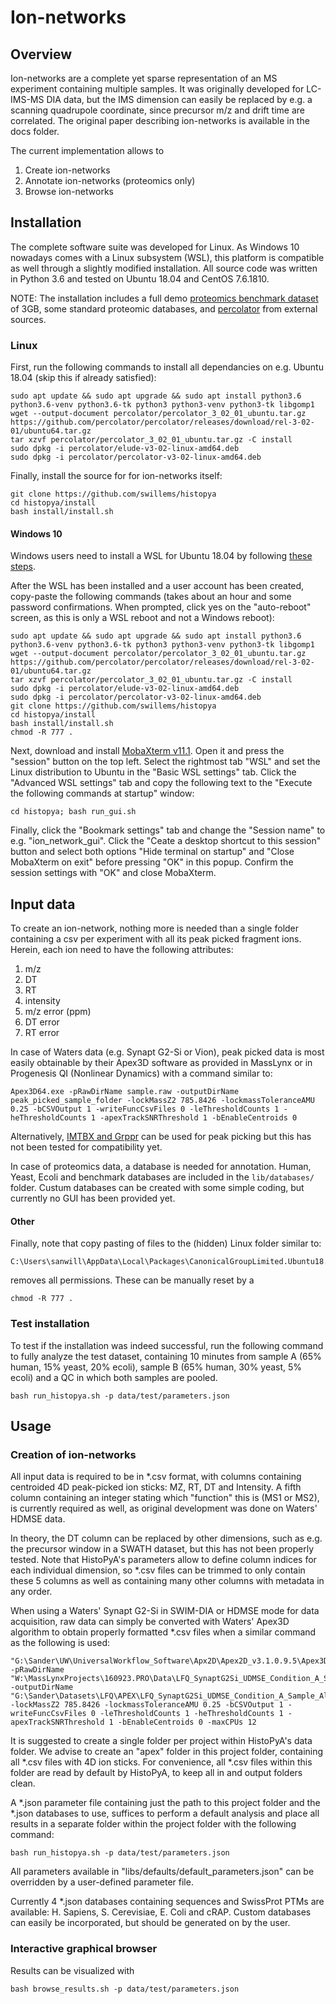 # Ion-networks

## Overview

Ion-networks are a complete yet sparse representation of an MS experiment containing multiple samples. It was originally developed for LC-IMS-MS DIA data, but the IMS dimension can easily be replaced by e.g. a scanning quadrupole coordinate, since precursor m/z and drift time are correlated. The original paper describing ion-networks is available in the docs folder.

The current implementation allows to

1. Create ion-networks
2. Annotate ion-networks (proteomics only)
3. Browse ion-networks

## Installation

The complete software suite was developed for Linux. As Windows 10 nowadays comes with a Linux subsystem (WSL), this platform is compatible as well through a slightly modified installation. All source code was written in Python 3.6 and tested on Ubuntu 18.04 and CentOS 7.6.1810.

NOTE: The installation includes a full demo [proteomics benchmark dataset](URL_TODO) of 3GB, some standard proteomic databases, and [percolator](https://github.com/percolator/percolator) from external sources.

### Linux

First, run the following commands to install all dependancies on e.g. Ubuntu 18.04 (skip this if already satisfied):

```
sudo apt update && sudo apt upgrade && sudo apt install python3.6 python3.6-venv python3.6-tk python3 python3-venv python3-tk libgomp1
wget --output-document percolator/percolator_3_02_01_ubuntu.tar.gz https://github.com/percolator/percolator/releases/download/rel-3-02-01/ubuntu64.tar.gz
tar xzvf percolator/percolator_3_02_01_ubuntu.tar.gz -C install
sudo dpkg -i percolator/elude-v3-02-linux-amd64.deb
sudo dpkg -i percolator/percolator-v3-02-linux-amd64.deb
```

Finally, install the source for for ion-networks itself:

```
git clone https://github.com/swillems/histopya
cd histopya/install
bash install/install.sh
```

#### Windows 10

Windows users need to install a WSL for Ubuntu 18.04 by following [these steps](https://docs.microsoft.com/en-us/windows/wsl/install-win10).

After the WSL has been installed and a user account has been created, copy-paste the following commands (takes about an hour and some password confirmations. When prompted, click yes on the "auto-reboot" screen, as this is only a WSL reboot and not a Windows reboot):

```
sudo apt update && sudo apt upgrade && sudo apt install python3.6 python3.6-venv python3.6-tk python3 python3-venv python3-tk libgomp1
wget --output-document percolator/percolator_3_02_01_ubuntu.tar.gz https://github.com/percolator/percolator/releases/download/rel-3-02-01/ubuntu64.tar.gz
tar xzvf percolator/percolator_3_02_01_ubuntu.tar.gz -C install
sudo dpkg -i percolator/elude-v3-02-linux-amd64.deb
sudo dpkg -i percolator/percolator-v3-02-linux-amd64.deb
git clone https://github.com/swillems/histopya
cd histopya/install
bash install/install.sh
chmod -R 777 .
```

Next, download and install [MobaXterm v11.1](https://mobaxterm.mobatek.net/download-home-edition.html). Open it and press the "session" button on the top left. Select the rightmost tab "WSL" and set the Linux distribution to Ubuntu in the "Basic WSL settings" tab. Click the "Advanced WSL settings" tab and copy the following text to the "Execute the following commands at startup" window:

```
cd histopya; bash run_gui.sh
```

Finally, click the "Bookmark settings" tab and change the "Session name" to e.g. "ion_network_gui". Click the "Ceate a desktop shortcut to this session" button and select both options "Hide terminal on startup" and "Close MobaXterm on exit" before pressing "OK" in this popup. Confirm the session settings with "OK" and close MobaXterm.

## Input data

To create an ion-network, nothing more is needed than a single folder containing a csv per experiment with all its peak picked fragment ions. Herein, each ion need to have the following  attributes:

1. m/z
2. DT
3. RT
4. intensity
5. m/z error (ppm)
6. DT error
7. RT error

In case of Waters data (e.g. Synapt G2-Si or Vion), peak picked data is most easily obtainable by their Apex3D software as provided in MassLynx or in Progenesis QI (Nonlinear Dynamics) with a command similar to:

```
Apex3D64.exe -pRawDirName sample.raw -outputDirName peak_picked_sample_folder -lockMassZ2 785.8426 -lockmassToleranceAMU 0.25 -bCSVOutput 1 -writeFuncCsvFiles 0 -leThresholdCounts 1 -heThresholdCounts 1 -apexTrackSNRThreshold 1 -bEnableCentroids 0
```

Alternatively, [IMTBX and Grppr](https://www.ncbi.nlm.nih.gov/pmc/articles/PMC5826643/#SD1) can be used for peak picking but this has not been tested for compatibility yet.

In case of proteomics data, a database is needed for annotation. Human, Yeast, Ecoli and benchmark databases are included in the ```lib/databases/``` folder. Custum databases can be created with some simple coding, but currently no GUI has been provided yet.

#### Other
Finally, note that copy pasting of files to the (hidden) Linux folder similar to:

```
C:\Users\sanwill\AppData\Local\Packages\CanonicalGroupLimited.Ubuntu18.04onWindows_79rhkp1fndgsc\LocalState\rootfs\home
```

removes all permissions. These can be manually reset by a

```
chmod -R 777 .
```


### Test installation

To test if the installation was indeed successful, run the following command to fully analyze the test dataset, containing 10 minutes from sample A (65% human, 15% yeast, 20% ecoli), sample B (65% human, 30% yeast, 5% ecoli) and a QC in which both samples are pooled.

```
bash run_histopya.sh -p data/test/parameters.json
```

## Usage

### Creation of ion-networks

All input data is required to be in *.csv format, with columns containing centroided 4D peak-picked ion sticks: MZ, RT, DT and Intensity. A fifth column containing an integer stating which "function" this is (MS1 or MS2), is currently required as well, as original development was done on Waters' HDMSE data.

In theory, the DT column can be replaced by other dimensions, such as e.g. the precursor window in a SWATH dataset, but this has not been properly tested. Note that HistoPyA's parameters allow to define column indices for each individual dimension, so *.csv files can be trimmed to only contain these 5 columns as well as containing many other columns with metadata in any order.

When using a Waters' Synapt G2-Si in SWIM-DIA or HDMSE mode for data acquisition, raw data can simply be converted with Waters' Apex3D algorithm to obtain properly formatted *.csv files when a similar command as the following is used:

```
"G:\Sander\UW\UniversalWorkflow_Software\Apx2D\Apex2D_v3.1.0.9.5\Apex3D64.exe" -pRawDirName "W:\MassLynxProjects\160923.PRO\Data\LFQ_SynaptG2Si_UDMSE_Condition_A_Sample_Alpha_01.raw" -outputDirName "G:\Sander\Datasets\LFQ\APEX\LFQ_SynaptG2Si_UDMSE_Condition_A_Sample_Alpha_01" -lockMassZ2 785.8426 -lockmassToleranceAMU 0.25 -bCSVOutput 1 -writeFuncCsvFiles 0 -leThresholdCounts 1 -heThresholdCounts 1 -apexTrackSNRThreshold 1 -bEnableCentroids 0 -maxCPUs 12
```

It is suggested to create a single folder per project within HistoPyA's data folder. We advise to create an "apex" folder in this project folder, containing all *.csv files with 4D ion sticks. For convenience, all *.csv files within this folder are read by default by HistoPyA, to keep all in and output folders clean.

A *.json parameter file containing just the path to this project folder and the *.json databases to use, suffices to perform a default analysis and place all results in a separate folder within the project folder with the following command:

```
bash run_histopya.sh -p data/test/parameters.json
```

All parameters available in "libs/defaults/default_parameters.json" can be overridden by a user-defined parameter file.

Currently 4 *.json databases containing sequences and SwissProt PTMs are available: H. Sapiens, S. Cerevisiae, E. Coli and cRAP. Custom databases can easily be incorporated, but should be generated on by the user.

### Interactive graphical browser

Results can be visualized with

```
bash browse_results.sh -p data/test/parameters.json
```
